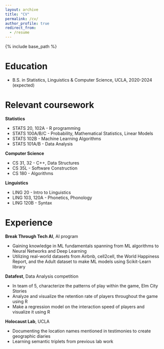 ```yaml
---
layout: archive
title: "CV"
permalink: /cv/
author_profile: true
redirect_from:
  - /resume
---
```


{% include base_path %}

Education
======
* B.S. in Statistics, Linguistics & Computer Science, UCLA, 2020-2024 (expected)

Relevant coursework
======
**Statistics**
* STATS 20, 102A - R programming 
* STATS 100A/B/C - Probability, Mathematical Statistics, Linear Models
* STATS 102B - Machine Learning Algorithms
* STATS 101A/B - Data Analysis

**Computer Science**
* CS 31, 32 - C++, Data Structures
* CS 35L - Software Construction
* CS 180 - Algorithms

**Linguistics**
* LING 20 - Intro to Linguistics
* LING 103, 120A - Phonetics, Phonology
* LING 120B - Syntax

Experience
======
**Break Through Tech AI**, AI program
* Gaining knowledge in ML fundamentals spanning from ML algorithms to Neural Networks and Deep Learning
* Utilizing real-world datasets from Airbnb, cell2cell, the World Happiness Report, and the Adult dataset to make ML models using Scikit-Learn library

**Datafest**, Data Analysis competition
* In team of 5, characterize the patterns of play within the game, Elm City Stories
* Analyze and visualize the retention rate of players throughout the game using R
* Make a regression model on the interaction speed of players and visualize it using R

**Holocaust Lab**, UCLA  
* Documenting the location names mentioned in testimonies to create geographic diaries
* Learning semantic triplets from previous lab work


